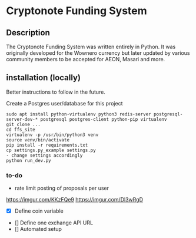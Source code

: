 # Cryptonote Funding System 

## Description
The Cryptonote Funding System was written entirely in Python. It was originally developed for the Wownero currency but later updated by various community members to be accepted for AEON, Masari and more.

## installation (locally)

Better instructions to follow in the future.

Create a Postgres user/database for this project

```
sudo apt install python-virtualenv python3 redis-server postgresql-server-dev-* postgresql postgres-client python-pip virtualenv
git clone ...
cd ffs_site
virtualenv -p /usr/bin/python3 venv
source venv/bin/activate
pip install -r requirements.txt
cp settings.py_example settings.py
- change settings accordingly
python run_dev.py
```

### to-do

- rate limit posting of proposals per user

https://imgur.com/KKzFQe9
https://imgur.com/Dl3wRgD

- [x] Define coin variable
- [] Define one exchange API URL
- [] Automated setup